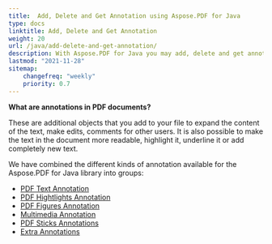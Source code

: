 ```yaml
---
title:  Add, Delete and Get Annotation using Aspose.PDF for Java
type: docs
linktitle: Add, Delete and Get Annotation
weight: 20
url: /java/add-delete-and-get-annotation/
description: With Aspose.PDF for Java you may add, delete and get annotation from your PDF file. Check all lists of annotations to resolve your task.
lastmod: "2021-11-28"
sitemap:
    changefreq: "weekly"
    priority: 0.7
---
```


**What are annotations in PDF documents?**

These are additional objects that you add to your file to expand the content of the text, make edits, comments for other users. It is also possible to make the text in the document more readable, highlight it, underline it or add completely new text.

We have combined the different kinds of annotation available for the Aspose.PDF for Java  library into groups:

- [PDF Text Annotation](/pdf/java/text-annotation/)
- [PDF Hightlights Annotation](/pdf/java/hightlights-annotation/)
- [PDF Figures Annotation](/pdf/java/figures-annotation/)
- [Multimedia Annotation](/pdf/java/multimedia-annotation/)
- [PDF Sticks Annotations](/pdf/java/sticks-annotations/)
- [Extra Annotations](/pdf/java/extra-annotations/)


